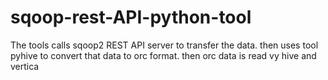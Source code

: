# sqoop-rest-API-python-tool

The tools calls sqoop2 REST API server to transfer the data. 
then uses tool pyhive to convert that data to orc format.
then orc data is read vy hive and vertica
